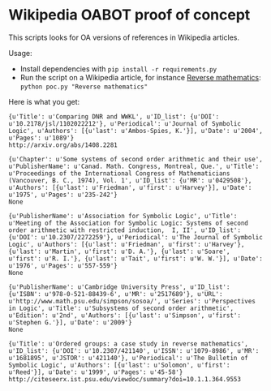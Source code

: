 Wikipedia OABOT proof of concept
================================

This scripts looks for OA versions of references in Wikipedia articles.

Usage:
* Install dependencies with `pip install -r requirements.py`
* Run the script on a Wikipedia article, for instance [Reverse mathematics](http://en.wikipedia.org/wiki/Reverse_mathematics):
  `python poc.py "Reverse mathematics"`

Here is what you get:

    {u'Title': u'Comparing DNR and WWKL', u'ID_list': {u'DOI': u'10.2178/jsl/1102022212'}, u'Periodical': u'Journal of Symbolic Logic', u'Authors': [{u'last': u'Ambos-Spies, K.'}], u'Date': u'2004', u'Pages': u'1089'}
    http://arxiv.org/abs/1408.2281

    {u'Chapter': u'Some systems of second order arithmetic and their use', u'PublisherName': u'Canad. Math. Congress, Montreal, Que.', u'Title': u'Proceedings of the International Congress of Mathematicians (Vancouver, B. C., 1974), Vol. 1', u'ID_list': {u'MR': u'0429508'}, u'Authors': [{u'last': u'Friedman', u'first': u'Harvey'}], u'Date': u'1975', u'Pages': u'235-242'}
    None

    {u'PublisherName': u'Association for Symbolic Logic', u'Title': u'Meeting of the Association for Symbolic Logic: Systems of second order arithmetic with restricted induction,  I, II', u'ID_list': {u'DOI': u'10.2307/2272259'}, u'Periodical': u'The Journal of Symbolic Logic', u'Authors': [{u'last': u'Friedman', u'first': u'Harvey'}, {u'last': u'Martin', u'first': u'D. A.'}, {u'last': u'Soare', u'first': u'R. I.'}, {u'last': u'Tait', u'first': u'W. W.'}], u'Date': u'1976', u'Pages': u'557-559'}
    None

    {u'PublisherName': u'Cambridge University Press', u'ID_list': {u'ISBN': u'978-0-521-88439-6', u'MR': u'2517689'}, u'URL': u'http://www.math.psu.edu/simpson/sosoa/', u'Series': u'Perspectives in Logic', u'Title': u'Subsystems of second order arithmetic', u'Edition': u'2nd', u'Authors': [{u'last': u'Simpson', u'first': u'Stephen G.'}], u'Date': u'2009'}
    None

    {u'Title': u'Ordered groups: a case study in reverse mathematics', u'ID_list': {u'DOI': u'10.2307/421140', u'ISSN': u'1079-8986', u'MR': u'1681895', u'JSTOR': u'421140'}, u'Periodical': u'The Bulletin of Symbolic Logic', u'Authors': [{u'last': u'Solomon', u'first': u'Reed'}], u'Date': u'1999', u'Pages': u'45-58'}
    http://citeseerx.ist.psu.edu/viewdoc/summary?doi=10.1.1.364.9553

    

